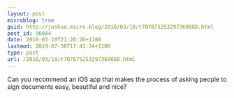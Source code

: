 ```yaml
---
layout: post
microblog: true
guid: http://joshua.micro.blog/2016/03/10/t707875253297369088.html
post_id: 36084
date: 2016-03-10T21:26:26+1100
lastmod: 2019-07-30T17:41:24+1100
type: post
url: /2016/03/10/t707875253297369088.html
---
```

Can you recommend an iOS app that makes the process of asking people to sign documents easy, beautiful and nice?
